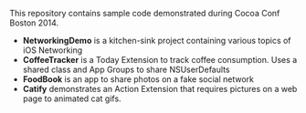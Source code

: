 This repository contains sample code demonstrated during Cocoa Conf Boston 2014.

- **NetworkingDemo** is a kitchen-sink project containing various topics of iOS Networking
- **CoffeeTracker** is a Today Extension to track coffee consumption.  Uses a shared class and App Groups to share NSUserDefaults
- **FoodBook** is an app to share photos on a fake social network
- **Catify** demonstrates an Action Extension that requires pictures on a web page to animated cat gifs.


